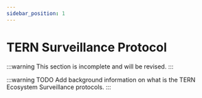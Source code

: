 ```yaml
---
sidebar_position: 1
---
```


# TERN Surveillance Protocol

:::warning
This section is incomplete and will be revised.
:::

:::warning TODO
Add background information on what is the TERN Ecosystem Surveillance protocols.
:::